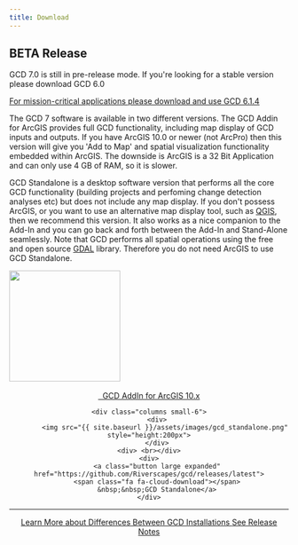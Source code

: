 ```yaml
---
title: Download
---
```


<div class="callout alert">
  <h2>BETA Release</h2>
  <p>GCD 7.0 is still in pre-release mode. If you're looking for a stable version please download GCD 6.0 </p>
  <a href="http://gcd.joewheaton.org/downloads">For mission-critical applications please download and use GCD 6.1.4</a>
</div>

The GCD 7 software is available in two different versions. The GCD Addin for ArcGIS provides full GCD functionality, including map display of GCD inputs and outputs. If you have ArcGIS 10.0 or newer (not ArcPro) then this version will give you 'Add to Map' and spatial visualization functionality embedded within ArcGIS. The downside is ArcGIS is a 32 Bit Application and can only use 4 GB of RAM, so it is slower. 

GCD Standalone is a desktop software version that performs all the core GCD functionality (building projects and perfoming change detection analyses etc) but does not include any map display. If you don't possess ArcGIS, or you want to use an alternative map display tool, such as [QGIS](https://www.qgis.org/en/site), then we recommend this version. It also works as a nice companion to the Add-In and you can go back and forth between the Add-In and Stand-Alone seamlessly. Note that GCD performs all spatial operations using the free and open source [GDAL](http://www.gdal.org/) library. Therefore you do not need ArcGIS to use GCD Standalone.




<div class="row" align="center">
	<div class="columns small-6">
  		<img src="{{ site.baseurl }}/assets/images/gcd_addin.png" style="height:200px">
    </div>
     <div> <br></div>
    <div>
    	<a class="button large expanded" href="https://github.com/Riverscapes/gcd/releases/latest">
        <span class="fa fa-cloud-download"></span>
        &nbsp;&nbsp;GCD AddIn for ArcGIS 10.x</a>
    </div>  


	<div class="columns small-6">
		<div>
      		<img src="{{ site.baseurl }}/assets/images/gcd_standalone.png" style="height:200px">
    	</div>
    <div> <br></div>
    <div>
    	<a class="button large expanded" href="https://github.com/Riverscapes/gcd/releases/latest">
        <span class="fa fa-cloud-download"></span>
        &nbsp;&nbsp;GCD Standalone</a>
    </div>
</div>


-----
<div align="center">
    <a class="button" href="{{ site.baseurl }}/download/about"><i class="fa fa-question"></i>  Learn More about Differences Between GCD Installations </a>  
    <a class="button" href="{{ site.baseurl }}/download/release_notes"><i class="fa fa-sticky-note"></i>   See Release Notes </a>
</div>






